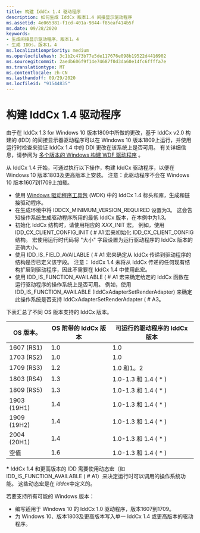 ```yaml
---
title: 构建 IddCx 1.4 驱动程序
description: 如何生成 IddCx 版本1.4 间接显示驱动程序
ms.assetid: 4e065381-f1cd-401a-9844-f85eaf414b5f
ms.date: 09/28/2020
keywords:
- 生成间接显示驱动程序，版本1。4
- 生成 IDDs，版本1。4
ms.localizationpriority: medium
ms.openlocfilehash: 3c1b2c473b77e5de117676e098b19522d4416902
ms.sourcegitcommit: 2aedb606f9f14e74687f0d3da60e14fc6ffffa7e
ms.translationtype: MT
ms.contentlocale: zh-CN
ms.lasthandoff: 09/29/2020
ms.locfileid: "91544835"
---
```

# <a name="building-iddcx-14-drivers"></a>构建 IddCx 1.4 驱动程序

由于在 IddCx 1.3 for Windows 10 版本1809中所做的更改，基于 IddCx v2.0 构建的 (IDD) 的间接显示器驱动程序可以在 Windows 10 版本1809上运行，并使用运行时检查来验证 IddCx 1.4 中的 DDI 更改在该系统上是否可用。 有关详细信息，请参阅为 [多个版本的 Windows 构建 WDF 驱动程序](/windows-hardware/drivers/wdf/building-a-wdf-driver-for-multiple-versions-of-windows) 。

从 IddCx 1.4 开始，可通过执行以下操作，构建 IddCx 驱动程序，以便在 Windows 10 版本1803及更高版本上安装。 注意：此驱动程序不会在 Windows 10 版本1607到1709上加载。

* 使用 [Windows 驱动程序工具包](/windows-hardware/drivers/download-the-wdk) (WDK) 中的 IddCx 1.4 标头和库，生成和链接驱动程序。
* 在生成环境中将 IDDCX_MINIMUM_VERSION_REQUIRED 设置为3。 这会告知操作系统生成驱动程序所用的最低 IddCx 版本，在本例中为1.3。
* 初始化 IddCx 结构时，请使用相应的 *XXX*_INIT 宏。 例如，使用 IDD_CX_CLIENT_CONFIG_INIT ( # A1 宏来初始化 IDD_CX_CLIENT_CONFIG 结构。 宏使用运行时代码将 "大小" 字段设置为运行驱动程序的 IddCx 版本的正确大小。
* 使用 IDD_IS_FIELD_AVAILABLE ( # A1 宏来确定从 IddCx 传递到驱动程序的结构是否已定义该字段。 注意： IddCx 1.4 未将从 IddCx 传递的任何现有结构扩展到驱动程序，因此不需要在 IddCx 1.4 中使用此宏。
* 使用 IDD_IS_FUNCTION_AVAILABLE ( # A1 宏来确定给定的 IddCx 函数在运行驱动程序的操作系统上是否可用。 例如，使用 IDD_IS_FUNCTION_AVAILABLE (IddCxAdapterSetRenderAdapter) 来确定此操作系统是否支持 IddCxAdapterSetRenderAdapter ( # A3。

下表汇总了不同 OS 版本支持的 IddCx 版本。

| OS 版本。  | OS 附带的 IddCx 版本 | 可运行的驱动程序的 IddCx 版本 |
| ----------  | ----------------------------- | ----------------------------- |
| 1607 (RS1)  | 1.0  | 1.0 |
| 1703 (RS2)  | 1.0  | 1.0 |
| 1709 (RS3)  | 1.2  | 1.0 和1。2 |
| 1803 (RS4)   | 1.3  | 1.0-1.3 和 1.4 ( * )  |
| 1809 (RS5)   | 1.3  | 1.0-1.3 和 1.4 ( * )  |
| 1903 (19H1)  | 1.4  | 1.0-1.3 和 1.4 ( * )  |
| 1909 (19H2)  | 1.4  | 1.0-1.3 和 1.4 ( * )  |
| 2004 (20H1)  | 1.4  | 1.0-1.3 和 1.4 ( * )  |
| 空值         | 1.6  | 1.0-1.3 和 1.4 ( * )  |

**\*** IddCx 1.4 和更高版本的 IDD 需要使用动态宏（如 IDD_IS_FUNCTION_AVAILABLE ( # A1）来决定运行时可以调用的操作系统功能。 这些动态宏是在 *iddcx*中定义的。

若要支持所有可能的 Windows 版本：

* 编写适用于 Windows 10 的 IddCx 1.0 驱动程序，版本1607到1709。
* 为 Windows 10、版本1803及更高版本写入单一 IddCx 1.4 或更高版本的驱动程序。
